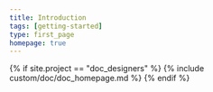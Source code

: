 ```yaml
---
title: Introduction
tags: [getting-started]
type: first_page
homepage: true
---
```

{% if site.project == "doc_designers" %}
{% include custom/doc/doc_homepage.md %}
{% endif %}

